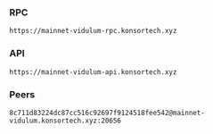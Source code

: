 ### RPC
```
https://mainnet-vidulum-rpc.konsortech.xyz
```

### API
```
https://mainnet-vidulum-api.konsortech.xyz
```

### Peers
```
8c711d83224dc87cc516c92697f9124518fee542@mainnet-vidulum.konsortech.xyz:20656
```
